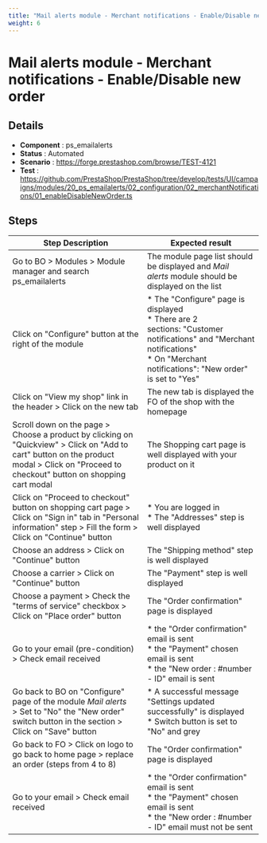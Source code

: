 ```yaml
---
title: "Mail alerts module - Merchant notifications - Enable/Disable new order"
weight: 6
---
```


# Mail alerts module - Merchant notifications - Enable/Disable new order
## Details
* **Component** : ps_emailalerts
* **Status** : Automated
* **Scenario** : https://forge.prestashop.com/browse/TEST-4121
* **Test** : https://github.com/PrestaShop/PrestaShop/tree/develop/tests/UI/campaigns/modules/20_ps_emailalerts/02_configuration/02_merchantNotifications/01_enableDisableNewOrder.ts

## Steps
| Step Description | Expected result |
| ----- | ----- |
| Go to BO > Modules > Module manager and search ps_emailalerts | The module page list should be displayed and *Mail alerts* module should be displayed on the list |
| Click on "Configure" button at the right of the module | * The "Configure" page is displayed<br> * There are 2 sections: "Customer notifications" and "Merchant notifications"<br> * On "Merchant notifications": "New order" is set to "Yes" |
| Click on "View my shop" link in the header > Click on the new tab | The new tab is displayed the FO of the shop with the homepage |
| Scroll down on the page > Choose a product by clicking on "Quickview" > Click on "Add to cart" button on the product modal > Click on "Proceed to checkout" button on shopping cart modal | The Shopping cart page is well displayed with your product on it |
| Click on "Proceed to checkout" button on shopping cart page > Click on "Sign in" tab in "Personal information" step > Fill the form > Click on "Continue" button | * You are logged in<br> * The "Addresses" step is well displayed |
| Choose an address > Click on "Continue" button | The "Shipping method" step is well displayed |
| Choose a carrier > Click on "Continue" button | The "Payment" step is well displayed |
| Choose a payment > Check the "terms of service" checkbox > Click on "Place order" button | The "Order confirmation" page is displayed |
| Go to your email (pre-condition) > Check email received | * the "Order confirmation" email is sent<br> * the "Payment" chosen email is sent<br> * the "New order : #number - ID" email is sent |
| Go back to BO on "Configure" page of the module *Mail alerts* > Set to "No" the "New order" switch button in the section > Click on "Save" button | * A successful message "Settings updated successfully" is displayed<br> * Switch button is set to "No" and grey |
| Go back to FO > Click on logo to go back to home page > replace an order (steps from 4 to 8) | The "Order confirmation" page is displayed |
| Go to your email > Check email received | * the "Order confirmation" email is sent<br> * the "Payment" chosen email is sent<br> * the "New order : #number - ID" email must not be sent |
